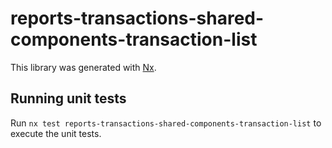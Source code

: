 # reports-transactions-shared-components-transaction-list

This library was generated with [Nx](https://nx.dev).

## Running unit tests

Run `nx test reports-transactions-shared-components-transaction-list` to execute the unit tests.
